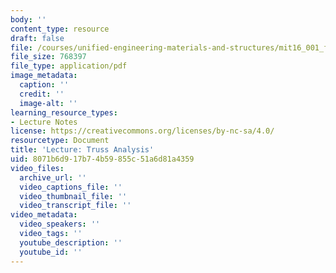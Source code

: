 ```yaml
---
body: ''
content_type: resource
draft: false
file: /courses/unified-engineering-materials-and-structures/mit16_001_f21_lec06lec07.pdf
file_size: 768397
file_type: application/pdf
image_metadata:
  caption: ''
  credit: ''
  image-alt: ''
learning_resource_types:
- Lecture Notes
license: https://creativecommons.org/licenses/by-nc-sa/4.0/
resourcetype: Document
title: 'Lecture: Truss Analysis'
uid: 8071b6d9-17b7-4b59-855c-51a6d81a4359
video_files:
  archive_url: ''
  video_captions_file: ''
  video_thumbnail_file: ''
  video_transcript_file: ''
video_metadata:
  video_speakers: ''
  video_tags: ''
  youtube_description: ''
  youtube_id: ''
---
```

